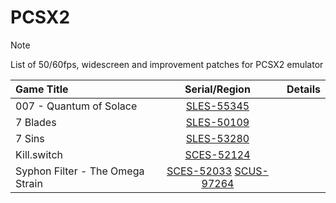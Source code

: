 # PCSX2
> [!NOTE]
> List of 50/60fps, widescreen and improvement patches for PCSX2 emulator

| Game Title | Serial/Region | Details |
| :---         |     :---:      |          ---: |
| 007 - Quantum of Solace  |   [SLES-55345](https://github.com/Gabominated/PCSX2/blob/main/PCSX2%20Patches/SLES-55345_B43AC68E.pnach)     |       |
| 7 Blades | [SLES-50109](https://github.com/Gabominated/PCSX2/blob/main/PCSX2%20Patches/SLES-50109_97AE372A.pnach) |  |
| 7 Sins | [SLES-53280](https://github.com/Gabominated/PCSX2/blob/main/PCSX2%20Patches/SLES-53280_52DEB87B.pnach) |  |
| Kill.switch   | [SCES-52124](https://github.com/Gabominated/PCSX2/blob/main/PCSX2%20Patches/SCES-52124_91A65EAE.pnach)    |
| Syphon Filter - The Omega Strain | [SCES-52033](https://github.com/Gabominated/PCSX2/blob/main/PCSX2%20Patches/SCES-52033_27E54B37.pnach) [SCUS-97264](https://github.com/Gabominated/PCSX2/blob/main/PCSX2%20Patches/SCUS-97264_D5605611.pnach) |
